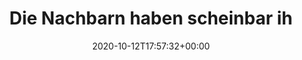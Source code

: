 ---
retweeted: false
source: <a href="http://twitter.com/download/android" rel="nofollow">Twitter for Android</a>
entities:
  user_mentions: []
  urls: []
  symbols: []
  media:
  - expanded_url: https://twitter.com/bascht/status/1315713226005413893/photo/1
    indices:
    - '128'
    - '151'
    url: https://t.co/2ea57BTW4C
    media_url: http://pbs.twimg.com/media/EkJaMB1XsAEq-82.jpg
    id_str: '1315713203842822145'
    id: '1315713203842822145'
    media_url_https: https://pbs.twimg.com/media/EkJaMB1XsAEq-82.jpg
    sizes:
      medium:
        w: '900'
        h: '1200'
        resize: fit
      small:
        w: '510'
        h: '680'
        resize: fit
      thumb:
        w: '150'
        h: '150'
        resize: crop
      large:
        w: '1536'
        h: '2048'
        resize: fit
    type: photo
    display_url: pic.twitter.com/2ea57BTW4C
  hashtags: []
display_text_range:
- '0'
- '151'
favorite_count: '1'
id_str: '1315713226005413893'
truncated: false
retweet_count: '0'
id: '1315713226005413893'
possibly_sensitive: false
created_at: Mon Oct 12 17:57:32 +0000 2020
favorited: false
full_text: "Die Nachbarn haben scheinbar ihr Computermuseum geräumt. Altpapier wird
  erst nächste Woche geholt, falls jemand Interesse hat \U0001F606"
lang: de
extended_entities:
  media:
  - expanded_url: https://twitter.com/bascht/status/1315713226005413893/photo/1
    indices:
    - '128'
    - '151'
    url: https://t.co/2ea57BTW4C
    media_url: http://pbs.twimg.com/media/EkJaMB1XsAEq-82.jpg
    id_str: '1315713203842822145'
    id: '1315713203842822145'
    media_url_https: https://pbs.twimg.com/media/EkJaMB1XsAEq-82.jpg
    sizes:
      medium:
        w: '900'
        h: '1200'
        resize: fit
      small:
        w: '510'
        h: '680'
        resize: fit
      thumb:
        w: '150'
        h: '150'
        resize: crop
      large:
        w: '1536'
        h: '2048'
        resize: fit
    type: photo
    display_url: pic.twitter.com/2ea57BTW4C
  - expanded_url: https://twitter.com/bascht/status/1315713226005413893/photo/1
    indices:
    - '128'
    - '151'
    url: https://t.co/2ea57BTW4C
    media_url: http://pbs.twimg.com/media/EkJaMakXgAUcTLZ.jpg
    id_str: '1315713210482393093'
    id: '1315713210482393093'
    media_url_https: https://pbs.twimg.com/media/EkJaMakXgAUcTLZ.jpg
    sizes:
      small:
        w: '510'
        h: '680'
        resize: fit
      thumb:
        w: '150'
        h: '150'
        resize: crop
      medium:
        w: '900'
        h: '1200'
        resize: fit
      large:
        w: '1536'
        h: '2048'
        resize: fit
    type: photo
    display_url: pic.twitter.com/2ea57BTW4C
  - expanded_url: https://twitter.com/bascht/status/1315713226005413893/photo/1
    indices:
    - '128'
    - '151'
    url: https://t.co/2ea57BTW4C
    media_url: http://pbs.twimg.com/media/EkJaMxlWsAAlj_B.jpg
    id_str: '1315713216660549632'
    id: '1315713216660549632'
    media_url_https: https://pbs.twimg.com/media/EkJaMxlWsAAlj_B.jpg
    sizes:
      small:
        w: '680'
        h: '510'
        resize: fit
      medium:
        w: '1200'
        h: '900'
        resize: fit
      large:
        w: '2048'
        h: '1536'
        resize: fit
      thumb:
        w: '150'
        h: '150'
        resize: crop
    type: photo
    display_url: pic.twitter.com/2ea57BTW4C
  - expanded_url: https://twitter.com/bascht/status/1315713226005413893/photo/1
    indices:
    - '128'
    - '151'
    url: https://t.co/2ea57BTW4C
    media_url: http://pbs.twimg.com/media/EkJaNH2WkAAowIS.jpg
    id_str: '1315713222637424640'
    id: '1315713222637424640'
    media_url_https: https://pbs.twimg.com/media/EkJaNH2WkAAowIS.jpg
    sizes:
      medium:
        w: '1200'
        h: '900'
        resize: fit
      large:
        w: '2048'
        h: '1536'
        resize: fit
      thumb:
        w: '150'
        h: '150'
        resize: crop
      small:
        w: '680'
        h: '510'
        resize: fit
    type: photo
    display_url: pic.twitter.com/2ea57BTW4C
tags:
- pesos:twitter
date: '2020-10-12T17:57:32+00:00'
src: https://twitter.com/bascht/status/1315713226005413893
original_url: https://twitter.com/bascht/status/1315713226005413893
type: twitter_tweet
media_url: https://img.bascht.com/twitter/pbs.twimg.com/media/EkJaMB1XsAEq-82.jpg
text: "Die Nachbarn haben scheinbar ihr Computermuseum geräumt. Altpapier wird erst
  nächste Woche geholt, falls jemand Interesse hat \U0001F606"
title: Die Nachbarn haben scheinbar ih

---